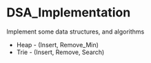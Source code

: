 # DSA_Implementation
Implement some data structures, and algorithms
* Heap - (Insert, Remove_Min)
* Trie - (Insert, Remove, Search)
